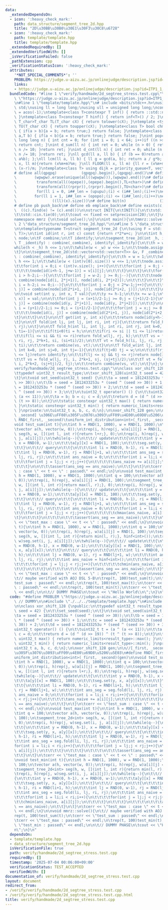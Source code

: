 ```yaml
---
data:
  _extendedDependsOn:
  - icon: ':heavy_check_mark:'
    path: data_structure/segment_tree_2d.hpp
    title: "2D\u30BB\u30B0\u30E1\u30F3\u30C8\u6728"
  - icon: ':heavy_check_mark:'
    path: template/template.hpp
    title: template/template.hpp
  _extendedRequiredBy: []
  _extendedVerifiedWith: []
  _isVerificationFailed: false
  _pathExtension: cpp
  _verificationStatusIcon: ':heavy_check_mark:'
  attributes:
    '*NOT_SPECIAL_COMMENTS*': ''
    PROBLEM: https://judge.u-aizu.ac.jp/onlinejudge/description.jsp?id=ITP1_1_A
    links:
    - https://judge.u-aizu.ac.jp/onlinejudge/description.jsp?id=ITP1_1_A
  bundledCode: "#line 1 \"verify/handmade/2d_segtree_stress.test.cpp\"\n#define PROBLEM\
    \ \"https://judge.u-aizu.ac.jp/onlinejudge/description.jsp?id=ITP1_1_A\" // DUMMY\n\
    \n#line 1 \"template/template.hpp\"\n# include <bits/stdc++.h>\nusing namespace\
    \ std;\nusing ll = long long;\nusing ull = unsigned long long;\nconst double pi\
    \ = acos(-1);\ntemplate<class T>constexpr T inf() { return ::std::numeric_limits<T>::max();\
    \ }\ntemplate<class T>constexpr T hinf() { return inf<T>() / 2; }\ntemplate <typename\
    \ T_char>T_char TL(T_char cX) { return tolower(cX); }\ntemplate <typename T_char>T_char\
    \ TU(T_char cX) { return toupper(cX); }\ntemplate<class T> bool chmin(T& a,T b)\
    \ { if(a > b){a = b; return true;} return false; }\ntemplate<class T> bool chmax(T&\
    \ a,T b) { if(a < b){a = b; return true;} return false; }\nint popcnt(unsigned\
    \ long long n) { int cnt = 0; for (int i = 0; i < 64; i++)if ((n >> i) & 1)cnt++;\
    \ return cnt; }\nint d_sum(ll n) { int ret = 0; while (n > 0) { ret += n % 10;\
    \ n /= 10; }return ret; }\nint d_cnt(ll n) { int ret = 0; while (n > 0) { ret++;\
    \ n /= 10; }return ret; }\nll gcd(ll a, ll b) { if (b == 0)return a; return gcd(b,\
    \ a%b); };\nll lcm(ll a, ll b) { ll g = gcd(a, b); return a / g*b; };\nll MOD(ll\
    \ x, ll m){return (x%m+m)%m; }\nll FLOOR(ll x, ll m) {ll r = (x%m+m)%m; return\
    \ (x-r)/m; }\ntemplate<class T> using dijk = priority_queue<T, vector<T>, greater<T>>;\n\
    # define all(qpqpq)           (qpqpq).begin(),(qpqpq).end()\n# define UNIQUE(wpwpw)\
    \        (wpwpw).erase(unique(all((wpwpw))),(wpwpw).end())\n# define LOWER(epepe)\
    \         transform(all((epepe)),(epepe).begin(),TL<char>)\n# define UPPER(rprpr)\
    \         transform(all((rprpr)),(rprpr).begin(),TU<char>)\n# define rep(i,upupu)\
    \         for(ll i = 0, i##_len = (upupu);(i) < (i##_len);(i)++)\n# define reps(i,opopo)\
    \        for(ll i = 1, i##_len = (opopo);(i) <= (i##_len);(i)++)\n# define len(x)\
    \                ((ll)(x).size())\n# define bit(n)               (1LL << (n))\n\
    # define pb push_back\n# define eb emplace_back\n# define exists(c, e)       \
    \  ((c).find(e) != (c).end())\n\nstruct INIT{\n\tINIT(){\n\t\tstd::ios::sync_with_stdio(false);\n\
    \t\tstd::cin.tie(0);\n\t\tcout << fixed << setprecision(20);\n\t}\n}INIT;\n\n\
    namespace mmrz {\n\tvoid solve();\n}\n\nint main(){\n\tmmrz::solve();\n}\n#line\
    \ 2 \"data_structure/segment_tree_2d.hpp\"\n\n#line 5 \"data_structure/segment_tree_2d.hpp\"\
    \n\ntemplate<typename T>struct segment_tree_2d {\n\tusing F = std::function<T(T,\
    \ T)>;\n\tint id(int r, int c) const {return r*2*w+c; }\n\n\tint h, w;\n\tstd::vector<T>\
    \ node;\n\tF combine;\n\tT identify;\n\n\tsegment_tree_2d(int _h, int _w, F _combine,\
    \ T _identify) : combine(_combine), identify(_identify){\n\t\th = w = 1;\n\t\t\
    while(h < _h) h <<= 1;\n\t\twhile(w < _w) w <<= 1;\n\t\tnode.assign(4*h*w, identify);\n\
    \t}\n\n\tsegment_tree_2d(std::vector<std::vector<T>> &v, F _combine, T _identify)\
    \ : combine(_combine), identify(_identify){\n\t\th = w = 1;\n\t\twhile(h < (int)v.size())\
    \ h <<= 1;\n\t\twhile(w < (int)v[0].size()) w <<= 1;\n\t\tnode.assign(4*h*w, identify);\n\
    \t\tfor(int i = 0;i < (int)v.size(); i++){\n\t\t\tfor(int j = 0;j < (int)v[0].size();j++){\n\
    \t\t\t\tnode[id(i+h-1, j+w-1)] = v[i][j];\n\t\t\t}\n\t\t}\n\t\tfor(int i = 2*h-2;\
    \ i > h-2;i--){\n\t\t\tfor(int j = w-2; j >= 0;j--){\n\t\t\t\tnode[id(i, j)] =\
    \ combine(node[id(i, 2*j+1)], node[id(i, 2*j+2)]);\n\t\t\t}\n\t\t}\n\t\tfor(int\
    \ i = h-2;i >= 0;i--){\n\t\t\tfor(int j = 0;j < 2*w-1;j++){\n\t\t\t\tnode[id(i,\
    \ j)] = combine(node[id(2*i+1, j)], node[id(2*i+2, j)]);\n\t\t\t}\n\t\t}\n\t}\n\
    \n\tvoid set(int y, int x, T val){\n\t\ty += h-1;\n\t\tx += w-1;\n\t\tnode[id(y,\
    \ x)] = val;\n\n\t\tfor(int j = (x+1)/2-1;j >= 0;j = (j+1)/2-1){\n\t\t\tnode[id(y,\
    \ j)] = combine(node[id(y, 2*j+1)], node[id(y, 2*j+2)]);\n\t\t}\n\n\t\tfor(int\
    \ i = (y+1)/2-1;i >= 0;i = (i+1)/2-1){\n\t\t\tfor(int j = x;j >= 0;j = (j+1)/2-1){\n\
    \t\t\t\tnode[id(i, j)] = combine(node[id(2*i+1, j)], node[id(2*i+2, j)]);\n\t\t\
    \t}\n\t\t}\n\t}\n\n\tT get(int y, int x){\n\t\treturn node[id(y+h-1, x+w-1)];\n\
    \t}\n\n\tT fold(int li, int lj, int ri, int rj){\n\t\treturn fold_h(li, lj, ri,\
    \ rj);\n\t}\n\n\tT fold_h(int li, int lj, int ri, int rj, int k=0, int si=0, int\
    \ ti=-1){\n\t\tif(ti<0)ti = h;\n\n\t\tif(ri <= si || ti <= li)return identify;\n\
    \t\tif(li <= si && ti <= ri)return fold_w(lj, rj, k);\n\t\tT vs = fold_h(li, lj,\
    \ ri, rj, 2*k+1, si, (si+ti)/2);\n\t\tT vt = fold_h(li, lj, ri, rj, 2*k+2, (si+ti)/2,\
    \ ti);\n\t\treturn combine(vs, vt);\n\t}\n\n\tT fold_w(int lj, int rj, int i,\
    \ int k=0, int sj=0, int tj=-1){\n\t\tif(tj<0) tj = w;\n\n\t\tif(rj <= sj || tj\
    \ <= lj)return identify;\n\t\tif(lj <= sj && tj <= rj)return node[id(i, k)];\n\
    \t\tT vs = fold_w(lj, rj, i, 2*k+1, sj, (sj+tj)/2);\n\t\tT vt = fold_w(lj, rj,\
    \ i, 2*k+2, (sj+tj)/2, tj);\n\t\treturn combine(vs, vt);\n\t}\n};\n\n#line 5 \"\
    verify/handmade/2d_segtree_stress.test.cpp\"\n\nclass xor_shift_128 {\npublic:\n\
    \ttypedef uint32_t result_type;\n\txor_shift_128(uint32_t seed = 42) {\n\t\tset_seed(seed);\n\
    \t}\n\tvoid set_seed(uint32_t seed) {\n\t\ta = seed = 1812433253u * (seed ^ (seed\
    \ >> 30));\n\t\tb = seed = 1812433253u * (seed ^ (seed >> 30)) + 1;\n\t\tc = seed\
    \ = 1812433253u * (seed ^ (seed >> 30)) + 2;\n\t\td = seed = 1812433253u * (seed\
    \ ^ (seed >> 30)) + 3;\n\t}\n\tuint32_t operator() () {\n\t\tuint32_t t = (a ^\
    \ (a << 11));\n\t\ta = b; b = c; c = d;\n\t\treturn d = (d ^ (d >> 19)) ^ (t ^\
    \ (t >> 8));\n\t}\n\tstatic constexpr uint32_t max() { return numeric_limits<result_type>::max();\
    \ }\n\tstatic constexpr uint32_t min() { return numeric_limits<result_type>::min();\
    \ }\nprivate:\n\tuint32_t a, b, c, d;\n};\n\nxor_shift_128 gen;\n\n//[_first,\
    \ _second] \u306E\uFF08\u305F\u3076\u3093\uFF09\u4E00\u69D8\u5206\u5E03\n#define\
    \ RND(_first, _second)\tuniform_int_distribution<int>(_first, _second)(gen)\n\n\
    void test_sum(int t){\n\tint h = RND(1, 1000), w = RND(1, 1000);\n\tint q = 100;\n\
    \tvector a(h, vector(w, 0));\n\trep(i, h)rep(j, w)a[i][j] = RND(1, 100);\n\tsegment_tree_2d<int>\
    \ seg(h, w, [](int l, int r){return l+r;}, 0);\n\trep(i, h)rep(j, w)seg.set(i,\
    \ j, a[i][j]);\n\twhile(q--){\n\t\t// update\n\t\t{\n\t\t\tint y = RND(0, h-1),\
    \ x = RND(0, w-1);\n\t\t\ta[y][x] = RND(1, 100);\n\t\t\tseg.set(y, x, a[y][x]);\n\
    \t\t}\n\t\t// query\n\t\t{\n\t\t\tint li = RND(0, h-1), ri = RND(li+1, h);\n\t\
    \t\tint lj = RND(0, w-1), rj = RND(lj+1, w);\n\t\t\tint ans_seg = seg.fold(li,\
    \ lj, ri, rj);\n\t\t\tint ans_naive = 0;\n\t\t\tfor(int i = li;i < ri;i++){\n\t\
    \t\t\tfor(int j = lj;j < rj;j++){\n\t\t\t\t\tans_naive += a[i][j];\n\t\t\t\t}\n\
    \t\t\t}\n\n\t\t\tassert(ans_seg == ans_naive);\n\t\t}\n\t}\n\tcerr << \"test_sum\
    \ : case \" << t << \" : passed\" << endl;\n}\n\nvoid test_max(int t){\n\tint\
    \ h = RND(1, 1000), w = RND(1, 1000);\n\tint q = 100;\n\tvector a(h, vector(w,\
    \ 0));\n\trep(i, h)rep(j, w)a[i][j] = RND(1, 100);\n\tsegment_tree_2d<int> seg(h,\
    \ w, [](int l, int r){return max(l, r);}, 0);\n\trep(i, h)rep(j, w)seg.set(i,\
    \ j, a[i][j]);\n\twhile(q--){\n\t\t// update\n\t\t{\n\t\t\tint y = RND(0, h-1),\
    \ x = RND(0, w-1);\n\t\t\ta[y][x] = RND(1, 100);\n\t\t\tseg.set(y, x, a[y][x]);\n\
    \t\t}\n\t\t// query\n\t\t{\n\t\t\tint li = RND(0, h-1), ri = RND(li+1, h);\n\t\
    \t\tint lj = RND(0, w-1), rj = RND(lj+1, w);\n\t\t\tint ans_seg = seg.fold(li,\
    \ lj, ri, rj);\n\t\t\tint ans_naive = 0;\n\t\t\tfor(int i = li;i < ri;i++){\n\t\
    \t\t\tfor(int j = lj;j < rj;j++){\n\t\t\t\t\tchmax(ans_naive, a[i][j]);\n\t\t\t\
    \t}\n\t\t\t}\n\t\t\t\n\t\t\tassert(ans_seg == ans_naive);\n\t\t}\n\t}\n\tcerr\
    \ << \"test_max : case \" << t << \" : passed\" << endl;\n}\n\nvoid test_min(int\
    \ t){\n\tint h = RND(1, 1000), w = RND(1, 1000);\n\tint q = 100;\n\tvector a(h,\
    \ vector(w, 0));\n\trep(i, h)rep(j, w)a[i][j] = RND(1, 100);\n\tsegment_tree_2d<int>\
    \ seg(h, w, [](int l, int r){return min(l, r);}, hinf<int>());\n\trep(i, h)rep(j,\
    \ w)seg.set(i, j, a[i][j]);\n\twhile(q--){\n\t\t// update\n\t\t{\n\t\t\tint y\
    \ = RND(0, h-1), x = RND(0, w-1);\n\t\t\ta[y][x] = RND(1, 100);\n\t\t\tseg.set(y,\
    \ x, a[y][x]);\n\t\t}\n\t\t// query\n\t\t{\n\t\t\tint li = RND(0, h-1), ri = RND(li+1,\
    \ h);\n\t\t\tint lj = RND(0, w-1), rj = RND(lj+1, w);\n\t\t\tint ans_seg = seg.fold(li,\
    \ lj, ri, rj);\n\t\t\tint ans_naive = hinf<int>();\n\t\t\tfor(int i = li;i < ri;i++){\n\
    \t\t\t\tfor(int j = lj;j < rj;j++){\n\t\t\t\t\tchmin(ans_naive, a[i][j]);\n\t\t\
    \t\t}\n\t\t\t}\n\t\t\t\n\t\t\tassert(ans_seg == ans_naive);\n\t\t}\n\t}\n\tcerr\
    \ << \"test_max : case \" << t << \" : passed\" << endl;\n}\n\nvoid mmrz::solve(){\n\
    \t// maybe verified with AOJ DSL 5-B\n\trep(t, 100)test_sum(t);\n\tcerr << \"\
    test_sum : passed\" << endl;\n\trep(t, 100)test_max(t);\n\tcerr << \"test_max\
    \ : passed\" << endl;\n\trep(t, 100)test_min(t);\n\tcerr << \"test_min : passed\"\
    \ << endl;\n\n\t// DUMMY PHASE\n\tcout << \"Hello World\\n\";\n}\n"
  code: "#define PROBLEM \"https://judge.u-aizu.ac.jp/onlinejudge/description.jsp?id=ITP1_1_A\"\
    \ // DUMMY\n\n#include \"./../../template/template.hpp\"\n#include \"./../../data_structure/segment_tree_2d.hpp\"\
    \n\nclass xor_shift_128 {\npublic:\n\ttypedef uint32_t result_type;\n\txor_shift_128(uint32_t\
    \ seed = 42) {\n\t\tset_seed(seed);\n\t}\n\tvoid set_seed(uint32_t seed) {\n\t\
    \ta = seed = 1812433253u * (seed ^ (seed >> 30));\n\t\tb = seed = 1812433253u\
    \ * (seed ^ (seed >> 30)) + 1;\n\t\tc = seed = 1812433253u * (seed ^ (seed >>\
    \ 30)) + 2;\n\t\td = seed = 1812433253u * (seed ^ (seed >> 30)) + 3;\n\t}\n\t\
    uint32_t operator() () {\n\t\tuint32_t t = (a ^ (a << 11));\n\t\ta = b; b = c;\
    \ c = d;\n\t\treturn d = (d ^ (d >> 19)) ^ (t ^ (t >> 8));\n\t}\n\tstatic constexpr\
    \ uint32_t max() { return numeric_limits<result_type>::max(); }\n\tstatic constexpr\
    \ uint32_t min() { return numeric_limits<result_type>::min(); }\nprivate:\n\t\
    uint32_t a, b, c, d;\n};\n\nxor_shift_128 gen;\n\n//[_first, _second] \u306E\uFF08\
    \u305F\u3076\u3093\uFF09\u4E00\u69D8\u5206\u5E03\n#define RND(_first, _second)\t\
    uniform_int_distribution<int>(_first, _second)(gen)\n\nvoid test_sum(int t){\n\
    \tint h = RND(1, 1000), w = RND(1, 1000);\n\tint q = 100;\n\tvector a(h, vector(w,\
    \ 0));\n\trep(i, h)rep(j, w)a[i][j] = RND(1, 100);\n\tsegment_tree_2d<int> seg(h,\
    \ w, [](int l, int r){return l+r;}, 0);\n\trep(i, h)rep(j, w)seg.set(i, j, a[i][j]);\n\
    \twhile(q--){\n\t\t// update\n\t\t{\n\t\t\tint y = RND(0, h-1), x = RND(0, w-1);\n\
    \t\t\ta[y][x] = RND(1, 100);\n\t\t\tseg.set(y, x, a[y][x]);\n\t\t}\n\t\t// query\n\
    \t\t{\n\t\t\tint li = RND(0, h-1), ri = RND(li+1, h);\n\t\t\tint lj = RND(0, w-1),\
    \ rj = RND(lj+1, w);\n\t\t\tint ans_seg = seg.fold(li, lj, ri, rj);\n\t\t\tint\
    \ ans_naive = 0;\n\t\t\tfor(int i = li;i < ri;i++){\n\t\t\t\tfor(int j = lj;j\
    \ < rj;j++){\n\t\t\t\t\tans_naive += a[i][j];\n\t\t\t\t}\n\t\t\t}\n\n\t\t\tassert(ans_seg\
    \ == ans_naive);\n\t\t}\n\t}\n\tcerr << \"test_sum : case \" << t << \" : passed\"\
    \ << endl;\n}\n\nvoid test_max(int t){\n\tint h = RND(1, 1000), w = RND(1, 1000);\n\
    \tint q = 100;\n\tvector a(h, vector(w, 0));\n\trep(i, h)rep(j, w)a[i][j] = RND(1,\
    \ 100);\n\tsegment_tree_2d<int> seg(h, w, [](int l, int r){return max(l, r);},\
    \ 0);\n\trep(i, h)rep(j, w)seg.set(i, j, a[i][j]);\n\twhile(q--){\n\t\t// update\n\
    \t\t{\n\t\t\tint y = RND(0, h-1), x = RND(0, w-1);\n\t\t\ta[y][x] = RND(1, 100);\n\
    \t\t\tseg.set(y, x, a[y][x]);\n\t\t}\n\t\t// query\n\t\t{\n\t\t\tint li = RND(0,\
    \ h-1), ri = RND(li+1, h);\n\t\t\tint lj = RND(0, w-1), rj = RND(lj+1, w);\n\t\
    \t\tint ans_seg = seg.fold(li, lj, ri, rj);\n\t\t\tint ans_naive = 0;\n\t\t\t\
    for(int i = li;i < ri;i++){\n\t\t\t\tfor(int j = lj;j < rj;j++){\n\t\t\t\t\tchmax(ans_naive,\
    \ a[i][j]);\n\t\t\t\t}\n\t\t\t}\n\t\t\t\n\t\t\tassert(ans_seg == ans_naive);\n\
    \t\t}\n\t}\n\tcerr << \"test_max : case \" << t << \" : passed\" << endl;\n}\n\
    \nvoid test_min(int t){\n\tint h = RND(1, 1000), w = RND(1, 1000);\n\tint q =\
    \ 100;\n\tvector a(h, vector(w, 0));\n\trep(i, h)rep(j, w)a[i][j] = RND(1, 100);\n\
    \tsegment_tree_2d<int> seg(h, w, [](int l, int r){return min(l, r);}, hinf<int>());\n\
    \trep(i, h)rep(j, w)seg.set(i, j, a[i][j]);\n\twhile(q--){\n\t\t// update\n\t\t\
    {\n\t\t\tint y = RND(0, h-1), x = RND(0, w-1);\n\t\t\ta[y][x] = RND(1, 100);\n\
    \t\t\tseg.set(y, x, a[y][x]);\n\t\t}\n\t\t// query\n\t\t{\n\t\t\tint li = RND(0,\
    \ h-1), ri = RND(li+1, h);\n\t\t\tint lj = RND(0, w-1), rj = RND(lj+1, w);\n\t\
    \t\tint ans_seg = seg.fold(li, lj, ri, rj);\n\t\t\tint ans_naive = hinf<int>();\n\
    \t\t\tfor(int i = li;i < ri;i++){\n\t\t\t\tfor(int j = lj;j < rj;j++){\n\t\t\t\
    \t\tchmin(ans_naive, a[i][j]);\n\t\t\t\t}\n\t\t\t}\n\t\t\t\n\t\t\tassert(ans_seg\
    \ == ans_naive);\n\t\t}\n\t}\n\tcerr << \"test_max : case \" << t << \" : passed\"\
    \ << endl;\n}\n\nvoid mmrz::solve(){\n\t// maybe verified with AOJ DSL 5-B\n\t\
    rep(t, 100)test_sum(t);\n\tcerr << \"test_sum : passed\" << endl;\n\trep(t, 100)test_max(t);\n\
    \tcerr << \"test_max : passed\" << endl;\n\trep(t, 100)test_min(t);\n\tcerr <<\
    \ \"test_min : passed\" << endl;\n\n\t// DUMMY PHASE\n\tcout << \"Hello World\\\
    n\";\n}\n"
  dependsOn:
  - template/template.hpp
  - data_structure/segment_tree_2d.hpp
  isVerificationFile: true
  path: verify/handmade/2d_segtree_stress.test.cpp
  requiredBy: []
  timestamp: '2025-07-04 00:06:00+09:00'
  verificationStatus: TEST_ACCEPTED
  verifiedWith: []
documentation_of: verify/handmade/2d_segtree_stress.test.cpp
layout: document
redirect_from:
- /verify/verify/handmade/2d_segtree_stress.test.cpp
- /verify/verify/handmade/2d_segtree_stress.test.cpp.html
title: verify/handmade/2d_segtree_stress.test.cpp
---
```

